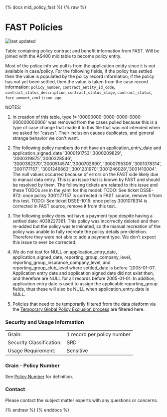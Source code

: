 {% docs mid_policy_fast %}
{% raw %}

# FAST Policies

![last updated](assets/update_badges/mid_policy_fast.svg)

Table containing policy contract and benefit information from FAST. Will be joined with the
AS400 mid table to become policy entity.

Most of the policy info we pull is from the application entity since it is not available in
case/policy.
For the following fields, if the policy has settled then the value is populated by the policy
record information; if the policy has not yet been settled, then the value is taken from the
case record information: `policy_number`, `contract_entity_id_code`,
`contract_status_description`, `contract_status_stage`, `contract_status`, `face_amount`, and 
`issue_age`.

NOTES: 
1. In creation of this table, type != '00000000-0000-0000-0000-000000000006' was removed from
the cases pulled because this is a type of case change that made it to this file that was not
intended when we asked for "cases". Their inclusion causes duplicates, and general strange
behavior we don't want.

2. The following policy numbers do not have an application_entry_date and application_signed_date
'3000191753','3000209829', '3000319875','3000328546', '3000362370','3000514574','3000702690', 
'3000795306','3001078314', '3001177157', '3001246663','3001231970','3001246028','3001410004'. 
The null values occurred because of errors on the FAST side likely due to manual data entry. 
This is an issue that is known by FAST and should be resolved by them. The following tickets are 
related to this issue and these TODOs are in the yaml for this model:
TODO: See ticket DSSE-972: once policy 3001177157 is corrected in FAST source, remove it from this test.
TODO: See ticket DSSE-1015: once policy 3001078314 is corrected in FAST source, remove it from this test.

3. The following policy does not have a payment type despite having a settled date: 4038227361.
   This policy was incorrectly deleted and then re-added but the policy was terminated, so the manual recreation of the policy was unable to fully recreate the policy details pre-deletion.
   Therefore they were not able to add a payment type. We don't expect this issue to ever be corrected.

4. We do not test for NULL on application_entry_date, application_signed_date, 
reporting_group_company_level, reporting_group_insurance_company_level, and 
reporting_group_club_level where settled_date is before '2005-01-01'. Application entry date
and application signed date did not exist then, and therefore are NULL for all records before
2005-01-01. In addition, application entry date is used to assign the applicable
reporting_group fields, thus these will also be NULL when application_entry_date is NULL.

5. Policies that need to be temporarily filtered from the data platform via the [Temporary Global Policy Exclusion 
process](https://aaalife-data.atlassian.net/wiki/spaces/DPF/pages/11498160129/Temporary+Global+Policy+Exclusion) are filtered here.

### Security and Usage Information
|     |     |
| --- | --- |
| Grain:                   | 1 record per policy number |
| Security Classification: | SRD   |
| Usage Requirement:       | Sensitive  |

### Grain - Policy Number
See [Policy Number](#!/exposure/docs.business_glossary.glossary#policy_number)
for definition.

### Contact
Please contact the subject matter experts with any questions or concerns.

{% endraw %}
{% enddocs %}
